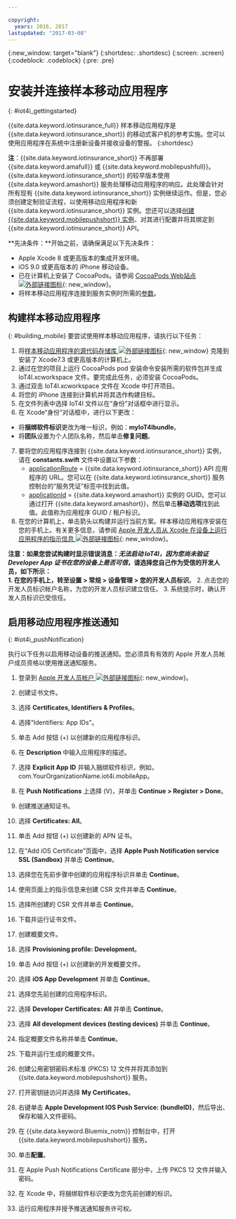 ```yaml
---

copyright:
  years: 2016, 2017
lastupdated: "2017-03-08"
---
```


<!-- Common attributes used in the template are defined as follows: -->
{:new_window: target="blank"}
{:shortdesc: .shortdesc}
{:screen: .screen}
{:codeblock: .codeblock}
{:pre: .pre}


<!-- {{site.data.keyword.iotinsurance_full}}  {{site.data.keyword.iotinsurance_short}}  -->


# 安装并连接样本移动应用程序
{: #iot4i_gettingstarted}

{{site.data.keyword.iotinsurance_full}} 样本移动应用程序是 {{site.data.keyword.iotinsurance_short}} 的移动式客户机的参考实施。您可以使用应用程序在系统中注册新设备并接收设备的警报。
{:shortdesc}

**注**：{{site.data.keyword.iotinsurance_short}} 不再部署 {{site.data.keyword.amafull}} 或 {{site.data.keyword.mobilepushfull}}。{{site.data.keyword.iotinsurance_short}} 的较早版本使用 {{site.data.keyword.amashort}} 服务处理移动应用程序的响应。此处理会针对所有现有 {{site.data.keyword.iotinsurance_short}} 实例继续运作。但是，您必须创建定制验证流程，以使用移动应用程序和新 {{site.data.keyword.iotinsurance_short}} 实例。您还可以选择[创建 {{site.data.keyword.mobilepushshort}} 实例](../mobilepush/index.html)、对其进行配置并将其绑定到 {{site.data.keyword.iotinsurance_short}} API。

**先决条件：**开始之前，请确保满足以下先决条件：
  - Apple Xcode 8 或更高版本的集成开发环境。
  - iOS 9.0 或更高版本的 iPhone 移动设备。
  - 已在计算机上安装了 CocoaPods。请参阅 [CocoaPods Web站点 ![外部链接图标](../../icons/launch-glyph.svg)](https://guides.cocoapods.org/using/getting-started.html){: new_window}。
  - 将样本移动应用程序连接到服务实例时所需的[参数](#iot4i_mobileParam)。

## 构建样本移动应用程序
{: #building_mobile}
要尝试使用样本移动应用程序，请执行以下任务：

1. 将[样本移动应用程序的源代码存储库 ![外部链接图标](../../icons/launch-glyph.svg)](https://github.com/ibm-watson-iot/ioti-mobile){: new_window} 克隆到安装了 Xcode7.3 或更高版本的计算机上。
2. 通过在您的项目上运行 CocoaPods pod 安装命令安装所需的软件包并生成 IoT4I.xcworkspace 文件。要完成此任务，必须安装 CocoaPods。
3. 通过双击 IoT4I.xcworkspace 文件在 Xcode 中打开项目。
4. 将您的 iPhone 连接到计算机并将其选作构建目标。
5. 在文件列表中选择 IoT4I 文件以在“身份”对话框中进行显示。
6. 在 Xcode“身份”对话框中，进行以下更改：
  - 将**捆绑软件标识**更改为唯一标识，例如：**myIoT4Ibundle**。
  - 将**团队**设置为个人团队名称，然后单击**修复问题**。
7. 要将您的应用程序连接到 {{site.data.keyword.iotinsurance_short}} 实例，请在 **constants.swift** 文件中设置以下参数：  
    - [applicationRoute](#iot4i_mobileParam) = {{site.data.keyword.iotinsurance_short}} API 应用程序的 URL。您可以在 {{site.data.keyword.iotinsurance_short}} 服务控制台的“服务凭证”标签中找到此值。
    - [applicationId](#iot4i_mobileParam) = {{site.data.keyword.amashort}} 实例的 GUID。您可以通过打开 {{site.data.keyword.amashort}}，然后单击**移动选项**找到此值。此值称为应用程序 GUID / 租户标识。
8. 在您的计算机上，单击箭头以构建并运行当前方案。样本移动应用程序安装在您的手机上。有关更多信息，请参阅 [Apple 开发人员从 Xcode 在设备上运行应用程序的指示信息 ![外部链接图标](../../icons/launch-glyph.svg)](https://developer.apple.com/library/mac/documentation/IDEs/Conceptual/AppDistributionGuide/LaunchingYourApponDevices/LaunchingYourApponDevices.html){: new_window}。

  **注意：**如果您尝试构建时显示错误消息：*无法启动 IoT4I，因为您尚未验证 Developer App 证书在您的设备上是否可信*，请选择您自己作为受信的开发人员，如下所示：  
    1. 在您的手机上，转至**设置 > 常规 > 设备管理 > 您的开发人员标识**。
    2. 点击您的开发人员标识帐户名称，为您的开发人员标识建立信任。
    3. 系统提示时，确认开发人员标识已受信任。

## 启用移动应用程序推送通知
{: #iot4i_pushNotification}

执行以下任务以启用移动设备的推送通知。您必须具有有效的 Apple 开发人员帐户成员资格以使用推送通知服务。

1. 登录到 [Apple 开发人员帐户 ![外部链接图标](../../icons/launch-glyph.svg)](https://developer.apple.com/account){: new_window}。

2. 创建证书文件。
  1. 选择 **Certificates, Identifiers & Profiles**。
  2. 选择“Identifiers: App IDs”。
  3. 单击 Add 按钮 (+) 以创建新的应用程序标识。
  4. 在 **Description** 中输入应用程序的描述。
  5. 选择 **Explicit App ID** 并输入捆绑软件标识，例如，com.YourOrganizationName.iot4i.mobileApp。
  6. 在 **Push Notifications** 上选择 (V)，并单击 **Continue > Register > Done**。

3. 创建推送通知证书。
  1. 选择 **Certificates: All**。
  2. 单击 Add 按钮 (+) 以创建新的 APN 证书。
  3. 在“Add iOS Certificate”页面中，选择 **Apple Push Notification service SSL (Sandbox)** 并单击 **Continue**。
  4. 选择您在先前步骤中创建的应用程序标识并单击 **Continue**。
  5. 使用页面上的指示信息来创建 CSR 文件并单击 **Continue**。
  6. 选择所创建的 CSR 文件并单击 **Continue**。
  7. 下载并运行证书文件。

4. 创建概要文件。
  1. 选择 **Provisioning profile: Development**。
  2. 单击 Add 按钮 (+) 以创建新的开发概要文件。
  3. 选择 **iOS App Development** 并单击 **Continue**。
  4. 选择您先前创建的应用程序标识。 
  5. 选择 **Developer Certificates: All** 并单击 **Continue**。
  5. 选择 **All development devices (testing
devices)** 并单击 **Continue**。
  6. 指定概要文件名称并单击 **Continue**。
  7. 下载并运行生成的概要文件。

5. 创建公用密钥密码术标准 (PKCS) 12 文件并将其添加到 {{site.data.keyword.mobilepushshort}} 服务。
  1. 打开密钥链访问并选择 **My Certificates**。
  2. 右键单击 **Apple Development IOS Push Service: (bundleID)**，然后导出、保存和输入文件密码。
  3. 在 {{site.data.keyword.Bluemix_notm}} 控制台中，打开 {{site.data.keyword.mobilepushshort}} 服务。
  4. 单击**配置**。
  5. 在 Apple Push Notifications Certificate 部分中，上传 PKCS 12 文件并输入密码。
  6. 在 Xcode 中，将捆绑软件标识更改为您先前创建的标识。
  7. 运行应用程序并授予推送通知服务许可权。
